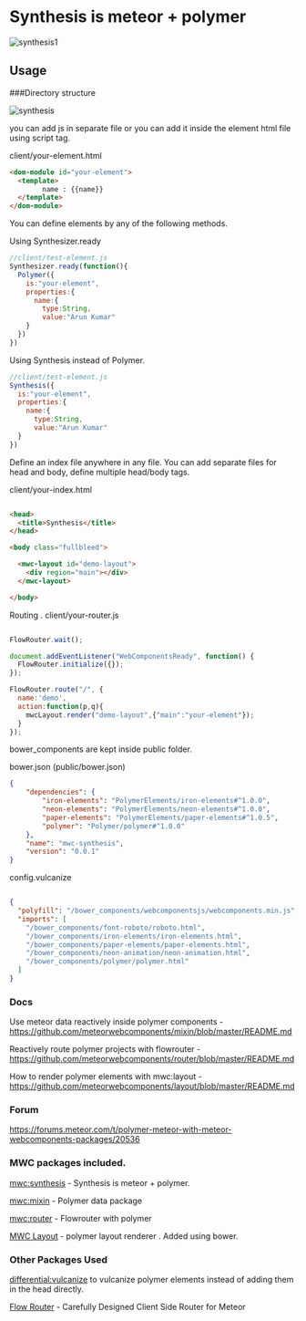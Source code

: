# Synthesis is meteor + polymer

![synthesis1](https://cloud.githubusercontent.com/assets/6007432/14216652/9da7131a-f867-11e5-9f84-6dd75d60dd45.gif)

## Usage

###Directory structure

![synthesis](https://cloud.githubusercontent.com/assets/6007432/14248837/46a3a3f6-fa94-11e5-9c62-a0b2d0540dd3.png)

you can add js in separate file or you can add it inside the element html file using script tag.

client/your-element.html


```html
<dom-module id="your-element">
  <template>
        name : {{name}}
  </template>
</dom-module>
```

You can define elements by any of the following methods.

Using Synthesizer.ready
```js
//client/test-element.js
Synthesizer.ready(function(){
  Polymer({
    is:"your-element",
    properties:{
      name:{
        type:String,
        value:"Arun Kumar"
    }
  })
})
```
Using Synthesis instead of Polymer.

```js
//client/test-element.js
Synthesis({
  is:"your-element",
  properties:{
    name:{
      type:String,
      value:"Arun Kumar"
  }
})
```


Define an index file anywhere in any file. 
You can add separate files for head and body, define multiple head/body tags.

client/your-index.html
```html

<head>
  <title>Synthesis</title>
</head>

<body class="fullbleed">

  <mwc-layout id="demo-layout">
    <div region="main"></div>
  </mwc-layout>

</body>

```
Routing . client/your-router.js

```js

FlowRouter.wait();

document.addEventListener("WebComponentsReady", function() {
  FlowRouter.initialize({});
});

FlowRouter.route("/", {
  name:'demo',
  action:function(p,q){
    mwcLayout.render("demo-layout",{"main":"your-element"});
  }
});

```

bower_components are kept inside public folder.

bower.json (public/bower.json)

```json
{
    "dependencies": {
        "iron-elements": "PolymerElements/iron-elements#^1.0.0",
        "neon-elements": "PolymerElements/neon-elements#^1.0.0",
        "paper-elements": "PolymerElements/paper-elements#^1.0.5",
        "polymer": "Polymer/polymer#^1.0.0"
    },
    "name": "mwc-synthesis",
    "version": "0.0.1"
}

```

config.vulcanize

```json

{
  "polyfill": "/bower_components/webcomponentsjs/webcomponents.min.js",
  "imports": [
    "/bower_components/font-roboto/roboto.html",
    "/bower_components/iron-elements/iron-elements.html",
    "/bower_components/paper-elements/paper-elements.html",
    "/bower_components/neon-animation/neon-animation.html",
    "/bower_components/polymer/polymer.html"
  ]
}

```

### Docs

Use meteor data reactively inside polymer components - https://github.com/meteorwebcomponents/mixin/blob/master/README.md

Reactively route polymer projects with flowrouter - https://github.com/meteorwebcomponents/router/blob/master/README.md

How to render polymer elements with mwc:layout - https://github.com/meteorwebcomponents/layout/blob/master/README.md


### Forum 

https://forums.meteor.com/t/polymer-meteor-with-meteor-webcomponents-packages/20536


### MWC packages included.

[mwc:synthesis](https://github.com/meteorwebcomponents/synthesis) -  Synthesis is meteor + polymer.

[mwc:mixin](https://github.com/meteorwebcomponents/mixin) -  Polymer data package

[mwc:router](https://github.com/meteorwebcomponents/router) - Flowrouter with polymer


[MWC Layout](https://github.com/meteorwebcomponents/layout) - polymer layout renderer . Added using bower.



### Other Packages Used

[differential:vulcanize](https://atmospherejs.com/differential/vulcanize) to vulcanize polymer elements instead of adding them in the head directly.

[Flow Router](https://github.com/kadirahq/flow-router) - Carefully Designed Client Side Router for Meteor


